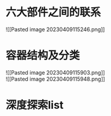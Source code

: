 # 六大部件之间的联系
![[Pasted image 20230409115246.png]]

# 容器结构及分类

![[Pasted image 20230409115903.png]]   
![[Pasted image 20230409115948.png]]

# 深度探索list

